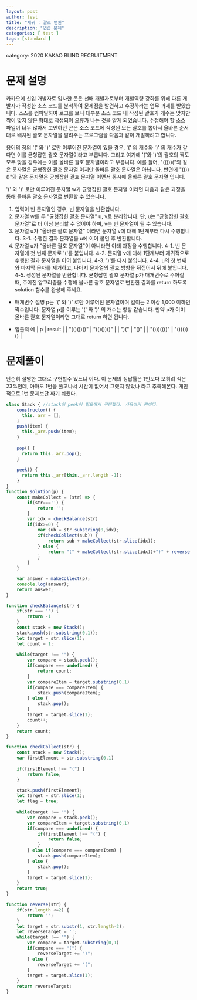 ```yaml
---
layout: post
author: test
title: "재귀 : 괄호 변환"
description: "연습 문제"
categories: [ test ]
tags: [standard ]
---
```

category: 2020 KAKAO BLIND RECRUITMENT


# 문제 설명


카카오에 신입 개발자로 입사한 콘은 선배 개발자로부터 개발역량 강화를 위해 다른 개발자가 작성한 소스 코드를 분석하여 문제점을 발견하고 수정하라는 업무 과제를 받았습니다. 소스를 컴파일하여 로그를 보니 대부분 소스 코드 내 작성된 괄호가 개수는 맞지만 짝이 맞지 않은 형태로 작성되어 오류가 나는 것을 알게 되었습니다.
수정해야 할 소스 파일이 너무 많아서 고민하던 콘은 소스 코드에 작성된 모든 괄호를 뽑아서 올바른 순서대로 배치된 괄호 문자열을 알려주는 프로그램을 다음과 같이 개발하려고 합니다.

용어의 정의
'(' 와 ')' 로만 이루어진 문자열이 있을 경우, '(' 의 개수와 ')' 의 개수가 같다면 이를 균형잡힌 괄호 문자열이라고 부릅니다.
그리고 여기에 '('와 ')'의 괄호의 짝도 모두 맞을 경우에는 이를 올바른 괄호 문자열이라고 부릅니다.
예를 들어, "(()))("와 같은 문자열은 균형잡힌 괄호 문자열 이지만 올바른 괄호 문자열은 아닙니다.
반면에 "(())()"와 같은 문자열은 균형잡힌 괄호 문자열 이면서 동시에 올바른 괄호 문자열 입니다.

'(' 와 ')' 로만 이루어진 문자열 w가 균형잡힌 괄호 문자열 이라면 다음과 같은 과정을 통해 올바른 괄호 문자열로 변환할 수 있습니다.

1. 입력이 빈 문자열인 경우, 빈 문자열을 반환합니다. 
2. 문자열 w를 두 "균형잡힌 괄호 문자열" u, v로 분리합니다. 단, u는 "균형잡힌 괄호 문자열"로 더 이상 분리할 수 없어야 하며, v는 빈 문자열이 될 수 있습니다. 
3. 문자열 u가 "올바른 괄호 문자열" 이라면 문자열 v에 대해 1단계부터 다시 수행합니다. 
  3-1. 수행한 결과 문자열을 u에 이어 붙인 후 반환합니다. 
4. 문자열 u가 "올바른 괄호 문자열"이 아니라면 아래 과정을 수행합니다. 
  4-1. 빈 문자열에 첫 번째 문자로 '('를 붙입니다. 
  4-2. 문자열 v에 대해 1단계부터 재귀적으로 수행한 결과 문자열을 이어 붙입니다. 
  4-3. ')'를 다시 붙입니다. 
  4-4. u의 첫 번째와 마지막 문자를 제거하고, 나머지 문자열의 괄호 방향을 뒤집어서 뒤에 붙입니다. 
  4-5. 생성된 문자열을 반환합니다.
균형잡힌 괄호 문자열 p가 매개변수로 주어질 때, 주어진 알고리즘을 수행해 올바른 괄호 문자열로 변환한 결과를 return 하도록 solution 함수를 완성해 주세요.

- 매개변수 설명
 p는 '(' 와 ')' 로만 이루어진 문자열이며 길이는 2 이상 1,000 이하인 짝수입니다.
 문자열 p를 이루는 '(' 와 ')' 의 개수는 항상 같습니다.
 만약 p가 이미 올바른 괄호 문자열이라면 그대로 return 하면 됩니다.

 - 입출력 예
 | p | result |
 | "(()())()" | "(()())()" |
 | ")(" | "()" |
 | "()))((()" | "()(())() |
 
 

# 문제풀이
  
  단순히 설명한 그대로 구현할수 있느냐 이다. 이 문제의 정답률은 1번보다 오히려 적은 23%인데, 아마도 1번을 풀고나서 시간이 없어서 그랬지 않았나 라고 추측해본다. 
  개인적으로 1번 문제보단 짜기 쉬웠다.


```javascript
class Stack { //stack의 peek이 필요해서 구현했다. 사용하기 편하다.
    constructor() {
      this._arr = [];
    }
    push(item) {
      this._arr.push(item);
    }
  
    pop() {
      return this._arr.pop();
    }
  
    peek() {
      return this._arr[this._arr.length -1];
    }
}
function solution(p) {
    const makeCollect = (str) => {
        if(str==='') {
            return '';
        }
        var idx = checkBalance(str)
        if(idx>=0) {
            var sub = str.substring(0,idx);
            if(checkCollect(sub)) {
                return sub + makeCollect(str.slice(idx));
            } else {
                return "(" + makeCollect(str.slice(idx))+")" + reverse(sub);
            }
        }
    }

    var answer = makeCollect(p);
    console.log(answer);
    return answer;
}

function checkBalance(str) {
    if(str === '') {
        return -1
    }
    const stack = new Stack();
    stack.push(str.substring(0,1));
    let target = str.slice(1);
    let count = 1;
    
    while(target !== "") {
        var compare = stack.peek();
        if(compare === undefined) {
            return count;
        }
        var compareItem = target.substring(0,1)
        if(compare === compareItem) {
            stack.push(compareItem);
        } else {
            stack.pop();
        }
        target = target.slice(1);
        count++;
    }
    return count;
}

function checkCollect(str) {
    const stack = new Stack();
    var firstElement = str.substring(0,1)
    
    if(firstElement !== "(") {
        return false;
    }

    stack.push(firstElement);
    let target = str.slice(1);
    let flag = true;
    
    while(target !== "") {
        var compare = stack.peek();
        var compareItem = target.substring(0,1)
        if(compare === undefined) {
            if(firstElement !== "(") {
                return false;
            }
        } else if(compare === compareItem) {
            stack.push(compareItem);
        } else {
            stack.pop();
        }
        target = target.slice(1);
    }
    return true;
}

function reverse(str) {
    if(str.length <=2) {
        return '';
    }
    let target = str.substr(1, str.length-2);
    let reverseTarget = '';
    while(target !== "") {
        var compare = target.substring(0,1)
        if(compare === "(") {
            reverseTarget += ")";
        } else {
            reverseTarget += "(";
        }
        target = target.slice(1);
    }
    return reverseTarget;
}
```

